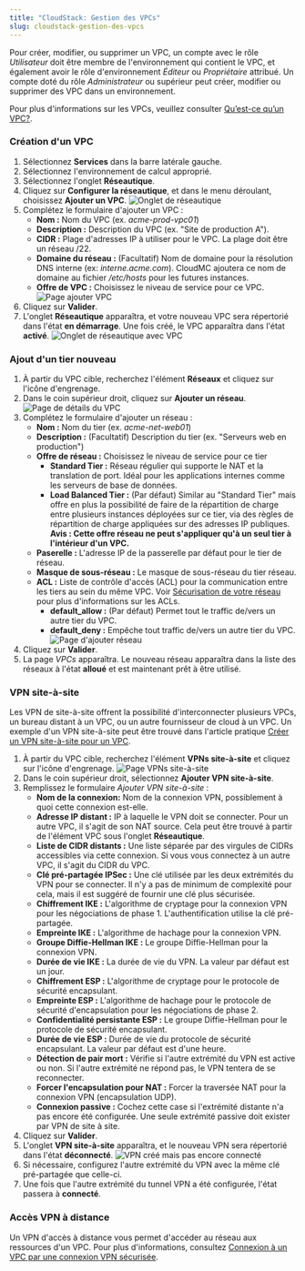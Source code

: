```yaml
---
title: "CloudStack: Gestion des VPCs"
slug: cloudstack-gestion-des-vpcs
---
```



<!-- - [Create a new VPC](#create-a-new-vpc)
- [Create a new network tier](#create-a-new-network-tier)
- [Site-to-Site VPN](#site-to-site-vpn)
    + [Considerations:](#considerations-) -->

Pour créer, modifier, ou supprimer un VPC, un compte avec le rôle *Utilisateur* doit être membre de l'environnement qui contient le VPC, et également avoir le rôle d'environnement *Éditeur* ou *Propriétaire* attribué. Un compte doté du rôle *Administrateur* ou supérieur peut créer, modifier ou supprimer des VPC dans un environnement.

Pour plus d'informations sur les VPCs, veuillez consulter [Qu’est-ce qu’un VPC?](../cloudstack-compute-service/what-is-a-vpc.md).

### Création d'un VPC

1. Sélectionnez **Services** dans la barre latérale gauche.
1. Sélectionnez l'environnement de calcul approprié.
1. Sélectionnez l'onglet **Réseautique**.
1. Cliquez sur **Configurer la réseautique**, et dans le menu déroulant, choisissez **Ajouter un VPC**.
![Onglet de réseautique](/assets/working-with-vpcs-1-fr.png)
1. Complétez le formulaire d'ajouter un VPC :
   - **Nom :** Nom du VPC (ex. *acme-prod-vpc01*)
   - **Description :** Description du VPC (ex. "Site de production A").
   - **CIDR :**  Plage d'adresses IP à utiliser pour le VPC. La plage doit être un réseau /22.
   - **Domaine du réseau :** (Facultatif) Nom de domaine pour la résolution DNS interne (ex: *interne.acme.com*). CloudMC ajoutera ce nom de domaine au fichier */etc/hosts* pour les futures instances.
   - **Offre de VPC :** Choisissez le niveau de service pour ce VPC.
   ![Page ajouter VPC](/assets/working-with-vpcs-2-fr.png)
1. Cliquez sur **Valider**.
1. L'onglet **Réseautique** apparaîtra, et votre nouveau VPC sera répertorié dans l'état **en démarrage**. Une fois créé, le VPC apparaîtra dans l'état **activé**.
![Onglet de réseautique avec VPC](/assets/working-with-vpcs-3-fr.png)

### Ajout d'un tier nouveau

1. À partir du VPC cible, recherchez l'élément **Réseaux** et cliquez sur l'icône d'engrenage.
1. Dans le coin supérieur droit, cliquez sur **Ajouter un réseau**.
![Page de détails du VPC](/assets/working-with-vpcs-4-fr.png)
1. Complétez le formulaire d'ajouter un réseau :
   - **Nom :** Nom du tier (ex. *acme-net-web01*)
   - **Description :** (Facultatif) Description du tier (ex. "Serveurs web en production")
   - **Offre de réseau :** Choisissez le niveau de service pour ce tier
      - **Standard Tier :**  Réseau régulier qui supporte le NAT et la translation de port. Idéal pour les applications internes comme les serveurs de base de données.
      - **Load Balanced Tier :**  (Par défaut) Similar au "Standard Tier" mais offre en plus la possibilité de faire de la répartition de charge entre plusieurs instances déployées sur ce tier, via des règles de répartition de charge appliquées sur des adresses IP publiques. **Avis : Cette offre réseau ne peut s'appliquer qu'à un seul tier à l'intérieur d'un VPC.**
   - **Paserelle :**  L'adresse IP de la passerelle par défaut pour le tier de réseau.
   - **Masque de sous-réseau :**  Le masque de sous-réseau du tier réseau.
   - **ACL :** Liste de contrôle d'accès (ACL) pour la communication entre les tiers au sein du même VPC. Voir [Sécurisation de votre réseau](securing-your-network.md) pour plus d'informations sur les ACLs.
      - **default_allow :**  (Par défaut) Permet tout le traffic de/vers un autre tier du VPC.
      - **default_deny  :**  Empêche tout traffic de/vers un autre tier du VPC.
   ![Page d'ajouter réseau](/assets/working-with-vpcs-5-fr.png)
1. Cliquez sur **Valider**.
1. La page *VPCs* apparaîtra. Le nouveau réseau apparaîtra dans la liste des réseaux à l'état **alloué** et est maintenant prêt à être utilisé.

### VPN site-à-site

Les VPN de site-à-site offrent la possibilité d'interconnecter plusieurs VPCs, un bureau distant à un VPC, ou un autre fournisseur de cloud à un VPC. Un exemple d'un VPN site-à-site peut être trouvé dans l'article pratique [Créer un VPN site-à-site pour un VPC](../cloudstack-compute-service/create-site-to-site-vpn-on-vpc.md).

1. À partir du VPC cible, recherchez l'élément **VPNs site-à-site** et cliquez sur l'icône d'engrenage.
   ![Page VPNs site-à-site](/assets/working-with-vpcs-6-fr.png)
1. Dans le coin supérieur droit, sélectionnez **Ajouter VPN site-à-site**.
1. Remplissez le formulaire *Ajouter VPN site-à-site* :
   - **Nom de la connexion:**  Nom de la connexion VPN, possiblement à quoi cette connexion est-elle.
   - **Adresse IP distant :**  IP à laquelle le VPN doit se connecter. Pour un autre VPC, il s'agit de son NAT source.  Cela peut être trouvé à partir de l'élément VPC sous l'onglet **Réseautique**.
   - **Liste de CIDR distants :**  Une liste séparée par des virgules de CIDRs accessibles via cette connexion. Si vous vous connectez à un autre VPC, il s'agit du CIDR du VPC.
   - **Clé pré-partagée IPSec :**  Une clé utilisée par les deux extrémités du VPN pour se connecter. Il n'y a pas de minimum de complexité pour cela, mais il est suggéré de fournir une clé plus sécurisée.
   - **Chiffrement IKE :** L'algorithme de cryptage pour la connexion VPN pour les négociations de phase 1. L'authentification utilise la clé pré-partagée.
   - **Empreinte IKE :** L'algorithme de hachage pour la connexion VPN.
   - **Groupe Diffie-Hellman IKE :** Le groupe Diffie-Hellman pour la connexion VPN.
   - **Durée de vie IKE :** La durée de vie du VPN. La valeur par défaut est un jour.
   - **Chiffrement ESP :** L'algorithme de cryptage pour le protocole de sécurité encapsulant.
   - **Empreinte ESP :** L'algorithme de hachage pour le protocole de sécurité d'encapsulation pour les négociations de phase 2.
   - **Confidentialité persistante ESP :** Le groupe Diffie-Hellman pour le protocole de sécurité encapsulant.
   - **Durée de vie ESP :**  Durée de vie du protocole de sécurité encapsulant. La valeur par défaut est d'une heure.
   - **Détection de pair mort :**  Vérifie si l'autre extrémité du VPN est active ou non. Si l'autre extrémité ne répond pas, le VPN tentera de se reconnecter.
   - **Forcer l'encapsulation pour NAT :** Forcer la traversée NAT pour la connexion VPN (encapsulation UDP).
   - **Connexion passive :**  Cochez cette case si l'extrémité distante n'a pas encore été configurée. Une seule extrémité passive doit exister par VPN de site à site.
1. Cliquez sur **Valider**.
1. L'onglet **VPN site-à-site** apparaîtra, et le nouveau VPN sera répertorié dans l'état **déconnecté**.
   ![VPN créé mais pas encore connecté](/assets/working-with-vpcs-7-fr.png)
1. Si nécessaire, configurez l'autre extrémité du VPN avec la même clé pré-partagée que celle-ci.
1. Une fois que l'autre extrémité du tunnel VPN a été configurée, l'état passera à **connecté**.

### Accès VPN à distance

Un VPN d'accès à distance vous permet d'accéder au réseau aux ressources d'un VPC. Pour plus d'informations, consultez [Connexion à un VPC par une connexion VPN sécurisée](../cloudstack-compute-service/cloudstack-vpn-using-remote-access.md).
